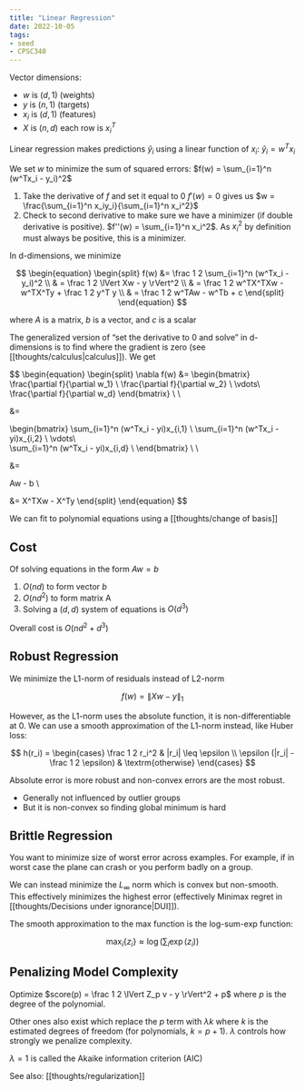 ```yaml
---
title: "Linear Regression"
date: 2022-10-05
tags:
- seed
- CPSC340
---
```


Vector dimensions:
- $w$ is $(d, 1)$ (weights)
- $y$ is $(n,1)$ (targets)
- $x_i$ is $(d, 1)$ (features)
- $X$ is $(n,d)$ each row is $x_i^T$

Linear regression makes predictions $\hat y_i$ using a linear function of $x_i$: $\hat y_i = w^Tx_i$

We set $w$ to minimize the sum of squared errors: $f(w) = \sum_{i=1}^n (w^Tx_i - y_i)^2$

1. Take the derivative of $f$ and set it equal to 0 $f'(w) = 0$ gives us $w = \frac{\sum_{i=1}^n x_iy_i}{\sum_{i=1}^n x_i^2}$
2. Check to second derivative to make sure we have a minimizer (if double derivative is positive). $f''(w) = \sum_{i=1}^n x_i^2$. As $x_i^2$ by definition must always be positive, this is a minimizer.

In d-dimensions, we minimize

$$
\begin{equation}
\begin{split}
f(w) &= \frac 1 2 \sum_{i=1}^n (w^Tx_i - y_i)^2 \\
 & = \frac 1 2 \lVert Xw - y \rVert^2 \\
 & = \frac 1 2 w^TX^TXw - w^TX^Ty + \frac 1 2 y^T y \\
 & = \frac 1 2 w^TAw - w^Tb + c
\end{split}
\end{equation}
$$

where $A$ is a matrix, $b$ is a vector, and $c$ is a scalar

The generalized version of “set the derivative to 0 and solve” in d-dimensions is to find where the gradient is zero (see [[thoughts/calculus|calculus]]). We get

$$
\begin{equation}
\begin{split}
\nabla f(w) &= \begin{bmatrix}
\frac{\partial f}{\partial w_1} \\
\frac{\partial f}{\partial w_2} \\
\vdots\\\
\frac{\partial f}{\partial w_d}
\end{bmatrix}  \\ \\

&= 

\begin{bmatrix}
\sum_{i=1}^n (w^Tx_i - yi)x_{i,1}  \\
\sum_{i=1}^n (w^Tx_i - yi)x_{i,2}  \\
\vdots\\\
\sum_{i=1}^n (w^Tx_i - yi)x_{i,d}  \\
\end{bmatrix} \\ \\

&=

Aw - b \\

&= X^TXw - X^Ty
\end{split}
\end{equation}
$$

We can fit to polynomial equations using a [[thoughts/change of basis]]

## Cost
Of solving equations in the form $Aw = b$
1. $O(nd)$ to form vector $b$
2. $O(nd^2)$ to form matrix A
3. Solving a $(d,d)$ system of equations is $O(d^3)$

Overall cost is $O(nd^2+d^3)$

## Robust Regression
We minimize the L1-norm of residuals instead of L2-norm

$$f(w) = \lVert Xw - y \rVert_1$$

However, as the L1-norm uses the absolute function, it is non-differentiable at 0. We can use a smooth approximation of the L1-norm instead, like Huber loss:

$$
h(r_i) = 
\begin{cases} 
      \frac 1 2 r_i^2 & |r_i| \leq \epsilon \\
      \epsilon (|r_i| - \frac 1 2 \epsilon) & \textrm{otherwise}
   \end{cases}
$$

Absolute error is more robust and non-convex errors are the most robust.
- Generally not influenced by outlier groups
- But it is non-convex so finding global minimum is hard

## Brittle Regression
You want to minimize size of worst error across examples. For example, if in worst case the plane can crash or you perform badly on a group.

We can instead minimize the $L_\infty$ norm which is convex but non-smooth. This effectively minimizes the highest error (effectively Minimax regret in [[thoughts/Decisions under ignorance|DUI]]).

The smooth approximation to the max function is the log-sum-exp function:

$$\max_i \{ z_i \} \approx \log( \sum_i \exp(z_i))$$

## Penalizing Model Complexity
Optimize $score(p) = \frac 1 2 \lVert Z_p v - y \rVert^2 + p$ where $p$ is the degree of the polynomial.

Other ones also exist which replace the $p$ term with $\lambda k$ where $k$ is the estimated degrees of freedom (for polynomials, $k = p + 1$). $\lambda$ controls how strongly we penalize complexity.

$\lambda = 1$ is called the Akaike information criterion (AIC)

See also: [[thoughts/regularization]]
